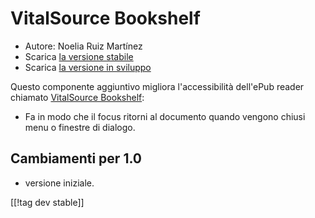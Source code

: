 # VitalSource Bookshelf #
* Autore: Noelia Ruiz Martínez
* Scarica [la versione stabile][1]
* Scarica [la versione in sviluppo][2]

Questo componente aggiuntivo migliora l'accessibilità dell'ePub reader
chiamato [VitalSource Bookshelf][3]:

* Fa in modo che il focus ritorni al documento quando vengono chiusi menu o
  finestre di dialogo.

## Cambiamenti per 1.0
* versione iniziale.

[[!tag dev stable]]

[1]: https://addons.nvda-project.org/files/get.php?file=vsb

[2]: https://addons.nvda-project.org/files/get.php?file=vsb

[3]:
https://support.vitalsource.com/hc/en-us/articles/201344733-Bookshelf-Download-Page
